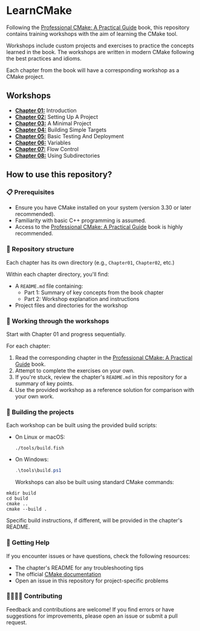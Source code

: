 # LearnCMake

Following the [Professional CMake: A Practical Guide](https://crascit.com/professional-cmake/) book, this repository contains training workshops with the aim of learning the CMake tool.

Workshops include custom projects and exercises to practice the concepts learned in the book. The workshops are written in modern CMake following the best practices and idioms.

Each chapter from the book will have a corresponding workshop as a CMake project.

## Workshops

- **[Chapter 01:](./Chapter01/README.md)** Introduction
- **[Chapter 02:](./Chapter02/README.md)** Setting Up A Project
- **[Chapter 03:](./Chapter03/README.md)** A Minimal Project
- **[Chapter 04:](./Chapter04/README.md)** Building Simple Targets
- **[Chapter 05:](./Chapter05/README.md)** Basic Testing And Deployment
- **[Chapter 06:](./Chapter06/README.md)** Variables
- **[Chapter 07:](./Chapter07/README.md)** Flow Control
- **[Chapter 08:](./Chapter08/README.md)** Using Subdirectories

## How to use this repository?

### 📋 Prerequisites

- Ensure you have CMake installed on your system (version 3.30 or later recommended).
- Familiarity with basic C++ programming is assumed.
- Access to the [Professional CMake: A Practical Guide](https://crascit.com/professional-cmake/) book is highly recommended.

### 📁 Repository structure

Each chapter has its own directory (e.g., `Chapter01`, `Chapter02`, etc.)

Within each chapter directory, you'll find:

- A `README.md` file containing:
  - Part 1: Summary of key concepts from the book chapter
  - Part 2: Workshop explanation and instructions
- Project files and directories for the workshop

### 📝 Working through the workshops

Start with Chapter 01 and progress sequentially.

For each chapter:

1. Read the corresponding chapter in the [Professional CMake: A Practical Guide](https://crascit.com/professional-cmake/) book.
2. Attempt to complete the exercises on your own.
3. If you're stuck, review the chapter's `README.md` in this repository for a summary of key points.
4. Use the provided workshop as a reference solution for comparison with your own work.

### 🔨 Building the projects

Each workshop can be built using the provided build scripts:

- On Linux or macOS:
  ```shell
  ./tools/build.fish
  ```
- On Windows:
  ```PowerShell
  .\tools\build.ps1
  ```
  Workshops can also be built using standard CMake commands:

```shell
mkdir build
cd build
cmake ..
cmake --build .
```

Specific build instructions, if different, will be provided in the chapter's README.

### 🚨 Getting Help

If you encounter issues or have questions, check the following resources:

- The chapter's README for any troubleshooting tips
- The official [CMake documentation](https://cmake.org/documentation/)
- Open an issue in this repository for project-specific problems

### 🫱🏼‍🫲🏽 Contributing

Feedback and contributions are welcome! If you find errors or have suggestions for improvements, please open an issue or submit a pull request.

